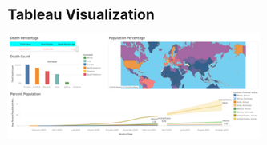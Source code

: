 <h1> Tableau Visualization </h1>

<div align="center">
<img src="Tableau_dashboard.png" height="auto"  />
<br />

</div>
